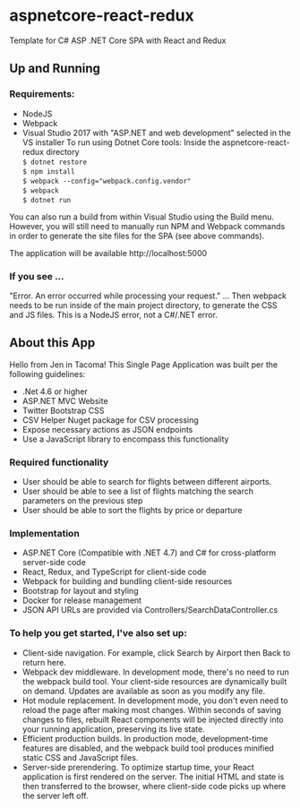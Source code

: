 # aspnetcore-react-redux
Template for C# ASP .NET Core SPA with React and Redux

## Up and Running

### Requirements: 
* NodeJS
* Webpack
* Visual Studio 2017 with "ASP.NET and web development" selected in the VS installer
To run using Dotnet Core tools:
Inside the aspnetcore-react-redux directory<br>
`$ dotnet restore`<br>
`$ npm install`<br>
`$ webpack --config="webpack.config.vendor"`<br>
`$ webpack`<br>
`$ dotnet run`

You can also run a build from within Visual Studio using the Build menu. However, you will still need to manually run NPM and Webpack commands in order to generate the site files for the SPA (see above commands).

The application will be available http://localhost:5000

### If you see ...
"Error. An error occurred while processing your request." ...
Then webpack needs to be run inside of the main project directory, to generate the CSS and JS files. This is a NodeJS error, not a C#/.NET error.

## About this App

Hello from Jen in Tacoma! This Single Page Application was built per the following guidelines: 

* .Net 4.6 or higher
* ASP.NET MVC Website
* Twitter Bootstrap CSS
* CSV Helper Nuget package for CSV processing
* Expose necessary actions as JSON endpoints
* Use a JavaScript library to encompass this functionality

### Required functionality

* User should be able to search for flights between different airports.
* User should be able to see a list of flights matching the search parameters on the previous step
* User should be able to sort the flights by price or departure

### Implementation

* ASP.NET Core (Compatible with .NET 4.7) and C# for cross-platform server-side code
* React, Redux, and TypeScript for client-side code
* Webpack for building and bundling client-side resources
* Bootstrap for layout and styling
* Docker for release management
* JSON API URLs are provided via Controllers/SearchDataController.cs

### To help you get started, I've also set up:

* Client-side navigation. For example, click Search by Airport then Back to return here.
* Webpack dev middleware. In development mode, there's no need to run the webpack build tool. Your client-side resources are dynamically built on demand. Updates are available as soon as you modify any file.
* Hot module replacement. In development mode, you don't even need to reload the page after making most changes. Within seconds of saving changes to files, rebuilt React components will be injected directly into your running application, preserving its live state.
* Efficient production builds. In production mode, development-time features are disabled, and the webpack build tool produces minified static CSS and JavaScript files.
* Server-side prerendering. To optimize startup time, your React application is first rendered on the server. The initial HTML and state is then transferred to the browser, where client-side code picks up where the server left off.
